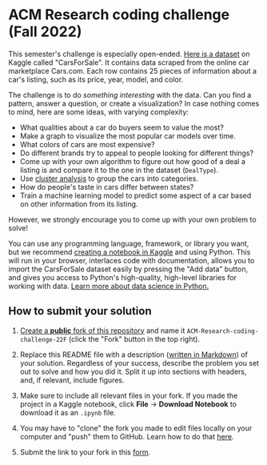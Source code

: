 # ACM Research coding challenge (Fall 2022)

This semester's challenge is especially open-ended. [Here is a dataset](https://www.kaggle.com/datasets/chancev/carsforsale) on Kaggle called "CarsForSale". It contains data scraped from the online car marketplace Cars.com. Each row contains 25 pieces of information about a car's listing, such as its price, year, model, and color.

The challenge is to do *something interesting* with the data. Can you find a pattern, answer a question, or create a visualization? In case nothing comes to mind, here are some ideas, with varying complexity:

- What qualities about a car do buyers seem to value the most?
- Make a graph to visualize the most popular car models over time.
- What colors of cars are most expensive?
- Do different brands try to appeal to people looking for different things?
- Come up with your own algorithm to figure out how good of a deal a listing is and compare it to the one in the dataset (`DealType`).
- Use [cluster analysis](https://en.wikipedia.org/wiki/Cluster_analysis) to group the cars into categories.
- How do people's taste in cars differ between states?
- Train a machine learning model to predict some aspect of a car based on other information from its listing.

However, we strongly encourage you to come up with your own problem to solve!

You can use any programming language, framework, or library you want, but we recommend [creating a notebook in Kaggle](https://www.kaggle.com/docs/notebooks) and using Python. This will run in your browser, interlaces code with documentation, allows you to import the CarsForSale dataset easily by pressing the "Add data" button, and gives you access to Python's high-quality, high-level libraries for working with data. [Learn more about data science in Python.](https://www.w3schools.com/datascience/ds_python.asp)

## How to submit your solution

1. [Create a  **public**  fork of this repository](https://docs.github.com/en/get-started/quickstart/fork-a-repo) and name it  `ACM-Research-coding-challenge-22F` (click the "Fork" button in the top right).

2. Replace this README file with a description ([written in Markdown](https://docs.github.com/en/get-started/writing-on-github/getting-started-with-writing-and-formatting-on-github/about-writing-and-formatting-on-github)) of your solution. Regardless of your success, describe the problem you set out to solve and how you did it. Split it up into sections with headers, and, if relevant, include figures.

3. Make sure to include all relevant files in your fork. If you made the project in a Kaggle notebook, click **File** → **Download Notebook** to download it as an `.ipynb` file.

4. You may have to "clone" the fork you made to edit files locally on your computer and "push" them to GitHub. Learn how to do that [here](https://docs.github.com/en/repositories/creating-and-managing-repositories/cloning-a-repository).

4. Submit the link to your fork in this [form](http://apply.acmutd.co/research-coding-challenge).

